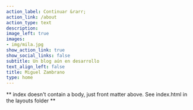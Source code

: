 ```yaml
---
action_label: Continuar &rarr;
action_link: /about
action_type: text
description: 
image_left: true
images:
- img/mila.jpg
show_action_link: true
show_social_links: false
subtitle: Un blog aún en desarrollo
text_align_left: false
title: Miguel Zambrano
type: home
---
```


** index doesn't contain a body, just front matter above.
See index.html in the layouts folder **

